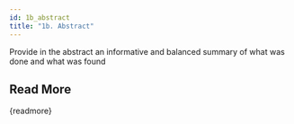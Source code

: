 ```yaml
---
id: 1b_abstract
title: "1b. Abstract"
---
```

Provide in the abstract an informative and balanced summary of what was done and what was found

## Read More

{readmore}